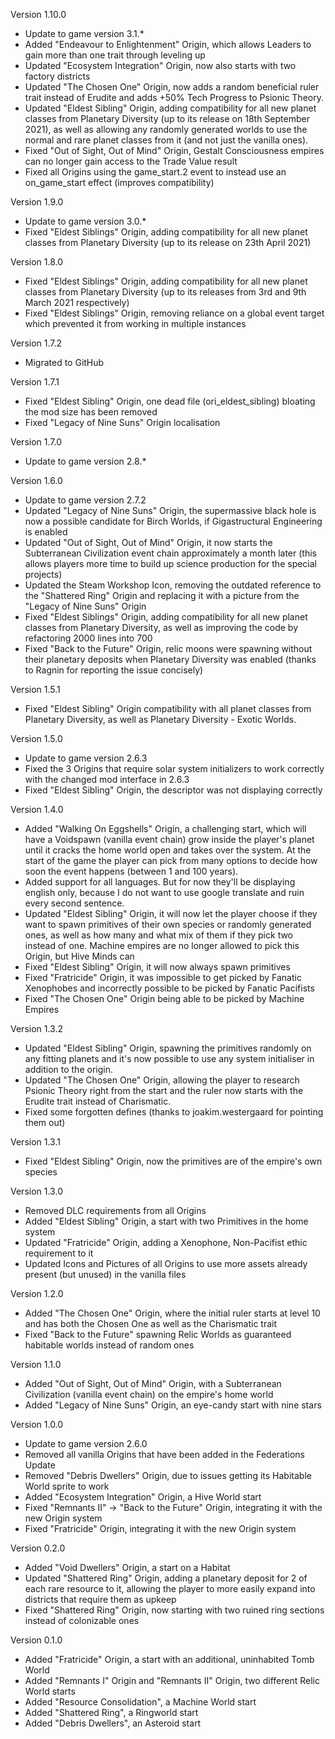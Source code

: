 Version 1.10.0
* Update to game version 3.1.*
* Added "Endeavour to Enlightenment" Origin, which allows Leaders to gain more than one trait through leveling up
* Updated "Ecosystem Integration" Origin, now also starts with two factory districts
* Updated "The Chosen One" Origin, now adds a random beneficial ruler trait instead of Erudite and adds +50% Tech Progress to Psionic Theory.
* Updated "Eldest Sibling" Origin, adding compatibility for all new planet classes from Planetary Diversity (up to its release on 18th September 2021), as well as allowing any randomly generated worlds to use the normal and rare planet classes from it (and not just the vanilla ones).
* Fixed "Out of Sight, Out of Mind" Origin, Gestalt Consciousness empires can no longer gain access to the Trade Value result
* Fixed all Origins using the game_start.2 event to instead use an on_game_start effect (improves compatibility)

Version 1.9.0
* Update to game version 3.0.*
* Fixed "Eldest Siblings" Origin, adding compatibility for all new planet classes from Planetary Diversity (up to its release on 23th April 2021)

Version 1.8.0
* Fixed "Eldest Siblings" Origin, adding compatibility for all new planet classes from Planetary Diversity (up to its releases from 3rd and 9th March 2021 respectively)
* Fixed "Eldest Siblings" Origin, removing reliance on a global event target which prevented it from working in multiple instances

Version 1.7.2
* Migrated to GitHub

Version 1.7.1
* Fixed "Eldest Sibling" Origin, one dead file (ori_eldest_sibling) bloating the mod size has been removed
* Fixed "Legacy of Nine Suns" Origin localisation

Version 1.7.0
* Update to game version 2.8.*

Version 1.6.0
* Update to game version 2.7.2
* Updated "Legacy of Nine Suns" Origin, the supermassive black hole is now a possible candidate for Birch Worlds, if Gigastructural Engineering is enabled
* Updated "Out of Sight, Out of Mind" Origin, it now starts the Subterranean Civilization event chain approximately a month later (this allows players more time to build up science production for the special projects)
* Updated the Steam Workshop Icon, removing the outdated reference to the "Shattered Ring" Origin and replacing it with a picture from the "Legacy of Nine Suns" Origin
* Fixed "Eldest Siblings" Origin, adding compatibility for all new planet classes from Planetary Diversity, as well as improving the code by refactoring 2000 lines into 700
* Fixed "Back to the Future" Origin, relic moons were spawning without their planetary deposits when Planetary Diversity was enabled (thanks to Ragnin for reporting the issue concisely)

Version 1.5.1
* Fixed "Eldest Sibling" Origin compatibility with all planet classes from Planetary Diversity, as well as Planetary Diversity - Exotic Worlds.

Version 1.5.0
* Update to game version 2.6.3
* Fixed the 3 Origins that require solar system initializers to work correctly with the changed mod interface in 2.6.3
* Fixed "Eldest Sibling" Origin, the descriptor was not displaying correctly

Version 1.4.0
* Added "Walking On Eggshells" Origin, a challenging start, which will have a Voidspawn (vanilla event chain) grow inside the player's planet until it cracks the home world open and takes over the system. At the start of the game the player can pick from many options to decide how soon the event happens (between 1 and 100 years).
* Added support for all languages. But for now they'll be displaying english only, because I do not want to use google translate and ruin every second sentence.
* Updated "Eldest Sibling" Origin, it will now let the player choose if they want to spawn primitives of their own species or randomly generated ones, as well as how many and what mix of them if they pick two instead of one. Machine empires are no longer allowed to pick this Origin, but Hive Minds can
* Fixed "Eldest Sibling" Origin, it will now always spawn primitives
* Fixed "Fratricide" Origin, it was impossible to get picked by Fanatic Xenophobes and incorrectly possible to be picked by Fanatic Pacifists
* Fixed "The Chosen One" Origin being able to be picked by Machine Empires

Version 1.3.2
* Updated "Eldest Sibling" Origin, spawning the primitives randomly on any fitting planets and it's now possible to use any system initialiser in addition to the origin.
* Updated "The Chosen One" Origin, allowing the player to research Psionic Theory right from the start and the ruler now starts with the Erudite trait instead of Charismatic.
* Fixed some forgotten defines (thanks to joakim.westergaard for pointing them out)

Version 1.3.1
* Fixed "Eldest Sibling" Origin, now the primitives are of the empire's own species

Version 1.3.0
* Removed DLC requirements from all Origins
* Added "Eldest Sibling" Origin, a start with two Primitives in the home system
* Updated "Fratricide" Origin, adding a Xenophone, Non-Pacifist ethic requirement to it
* Updated Icons and Pictures of all Origins to use more assets already present (but unused) in the vanilla files

Version 1.2.0
* Added "The Chosen One" Origin, where the initial ruler starts at level 10 and has both the Chosen One as well as the Charismatic trait
* Fixed "Back to the Future" spawning Relic Worlds as guaranteed habitable worlds instead of random ones

Version 1.1.0
* Added "Out of Sight, Out of Mind" Origin, with a Subterranean Civilization (vanilla event chain) on the empire's home world
* Added "Legacy of Nine Suns" Origin, an eye-candy start with nine stars

Version 1.0.0
* Update to game version 2.6.0
* Removed all vanilla Origins that have been added in the Federations Update
* Removed "Debris Dwellers" Origin, due to issues getting its Habitable World sprite to work
* Added "Ecosystem Integration" Origin, a Hive World start
* Fixed "Remnants II" -> "Back to the Future" Origin, integrating it with the new Origin system
* Fixed "Fratricide" Origin, integrating it with the new Origin system

Version 0.2.0
* Added "Void Dwellers" Origin, a start on a Habitat
* Updated "Shattered Ring" Origin, adding a planetary deposit for 2 of each rare resource to it, allowing the player to more easily expand into districts that require them as upkeep
* Fixed "Shattered Ring" Origin, now starting with two ruined ring sections instead of colonizable ones

Version 0.1.0
* Added "Fratricide" Origin, a start with an additional, uninhabited Tomb World
* Added "Remnants I" Origin and "Remnants II" Origin, two different Relic World starts
* Added "Resource Consolidation", a Machine World start
* Added "Shattered Ring", a Ringworld start
* Added "Debris Dwellers", an Asteroid start
